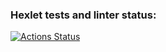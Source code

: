 ### Hexlet tests and linter status:
[![Actions Status](https://github.com/M1RRoN/python-project-lvl1/workflows/hexlet-check/badge.svg)](https://github.com/M1RRoN/python-project-lvl1/actions)